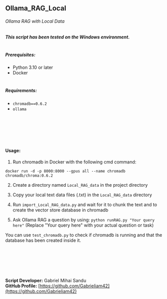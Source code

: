 ## Ollama_RAG_Local

###### Ollama RAG with Local Data

##### This script has been tested on the Windows environment.
#

##### Prerequisites:

- Python 3.10 or later
- Docker
#

##### Requirements:

- `chromadb==0.6.2`
- `ollama`




<br><br>





<br><br>

#### Usage:

1. Run chromadb in Docker with the following cmd command:

`docker run -d -p 8000:8000 --gpus all --name chromadb chromadb/chroma:0.6.2`

2. Create a directory named `Local_RAG_data` in the project directory

3. Copy your local text data files (.txt) in the `Local_RAG_data` directory

4. Run `import_Local_RAG_data.py` and wait for it to chunk the text and to create the vector store database in chromadb

5. Ask Ollama RAG a question by using: `python runRAG.py "Your query here"` (Replace "Your query here" with your actual question or task)

You can use `test_chromadb.py` to check if chromadb is running and that the database has been created inside it.

<br><br>





<br><br>


**Script Developer:** Gabriel Mihai Sandu  
**GitHub Profile:** [https://github.com/Gabrieliam42](https://github.com/Gabrieliam42)
